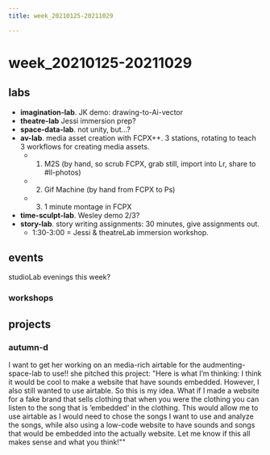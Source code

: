 ```yaml
---
title: week_20210125-20211029

---
```


# week_20210125-20211029

## labs
*  **imagination-lab**. JK demo: drawing-to-Ai-vector
*  **theatre-lab** Jessi immersion prep?
*  **space-data-lab**. not unity, but...?
*  **av-lab**. media asset creation with FCPX++. 3 stations, rotating to teach 3 workflows for creating media assets.
    *  1. M2S (by hand, so scrub FCPX, grab still, import into Lr, share to #ll-photos)
    *  2. Gif Machine (by hand from FCPX to Ps)
    *  3. 1 minute montage in FCPX
*  **time-sculpt-lab**. Wesley demo 2/3?
*  **story-lab**. story writing assignments: 30 minutes, give assignments out. 
    *  1:30-3:00 = Jessi & theatreLab immersion workshop.
   
## events
studioLab evenings this week?
### workshops

## projects
### autumn-d
I want to get her working on an media-rich airtable for the audmenting-space-lab to use!! she pitched this project: "Here is what I’m thinking: I think it would be cool to make a website that have sounds embedded. However, I also still wanted to use airtable. So this is my idea. What if I made a website for a fake brand that sells clothing that when you were the clothing you can listen to the song that is ‘embedded’ in the clothing. This would allow me to use airtable as I would need to chose the songs I want to use and analyze the songs, while also using a low-code website to have sounds and songs that would be embedded into the actually website. Let me know if this all makes sense and what you think!""